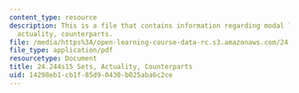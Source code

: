 ```yaml
---
content_type: resource
description: This is a file that contains information regarding modal logic sets,
  actuality, counterparts.
file: /media/https%3A/open-learning-course-data-rc.s3.amazonaws.com/24-244-modal-logic-spring-2015/14298eb1cb1f85d90430b025aba6c2ce_MIT24_244S15_Sets.pdf
file_type: application/pdf
resourcetype: Document
title: 24.244s15 Sets, Actuality, Counterparts
uid: 14298eb1-cb1f-85d9-0430-b025aba6c2ce
---
```

